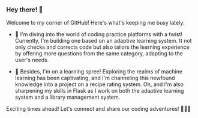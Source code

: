 ### Hey there! 👋

Welcome to my corner of GitHub! Here's what's keeping me busy lately:

- 🔭 I'm diving into the world of coding practice platforms with a twist! Currently, I'm building one based on an adaptive learning system. It not only checks and corrects code but also tailors the learning experience by offering more questions from the same category, adapting to the user's needs.

- 🌱 Besides, I'm on a learning spree! Exploring the realms of machine learning has been captivating, and I'm channeling this newfound knowledge into a project on a recipe rating system. Oh, and I'm also sharpening my skills in Flask as I work on both the adaptive learning system and a library management system.

Exciting times ahead! Let's connect and share our coding adventures! 🚀👩‍💻
